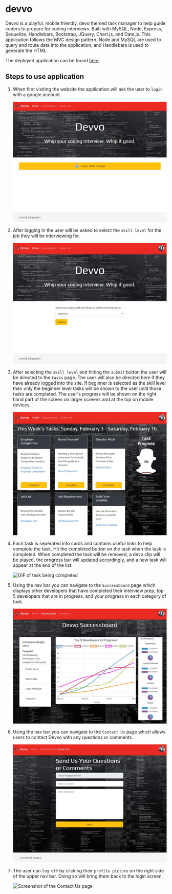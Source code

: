 # devvo

Devvo is a playful, mobile friendly, devo themed task manager to help guide coders to prepare for coding interviews. Built with MySQL, Node, Express, Sequelize, Handlebars, Bootstrap, JQuery, Chart.js, and Date.js. This application follows the MVC design pattern. Node and MySQL are used to query and route data into the application, and Handlebars is used to generate the HTML. 

The deployed application can be found [here](https://devvo-nabb.herokuapp.com/).

## Steps to use application

1. When first visiting the website the application will ask the user to `login` with a google account.

    ![](screenshots/login.JPG "Screenshot of Login Page")

2. After logging in the user will be asked to select the `skill level` for the job they will be interviewing for.

    ![](screenshots/skillLevel.JPG "Screenshot of Skill Level Page")

3. After selecting the `skill level` and hitting the `submit` button the user will be directed to the `tasks` page. The user will also be directed here if they have already logged into the site. If beginner is selected as the skill level then only the beginner level tasks will be shown to the user until those tasks are completed. The user's progress will be shown on the right hand part of the screen on larger screens and at the top on mobile devices. 

    ![](screenshots/tasks.JPG "Screenshot of Tasks Page")

4. Each task is seperated into cards and contains useful links to help complete the task. Hit the completed button on the task when the task is completed. When completed the task will be removed, a devo clip will be played, the progress bar will updated accordingly, and a new task will appear at the end of the list. 

    ![](screenshots/taskComplete.gif "GIF of task being completed")

5. Using the nav bar you can navigate to the `Successboard` page which displays other developers that have completed their interview prep, top 5 developers that are in progress, and your progress in each category of task. 

    ![](screenshots/successboard.jpg "Screenshot of the successboard page")

6. Using the nav bar you can navigate to the `Contact Us` page which allows users to contact Devvo with any questions or comments. 

    ![](screenshots/contactUs.jpg "Screenshot of the Contact Us page")

7. The user can `log off` by clicking their `profile picture` on the right side of the upper nav bar. Doing so will bring them back to the login screen. 

    ![](screenshots/logoff.gif "Screenshot of the Contact Us page")